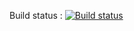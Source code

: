 Build status : [![Build status](https://ci.appveyor.com/api/projects/status/92pu5tblv6e0990o?svg=true)](https://ci.appveyor.com/project/trungngotdt/sampleappveyor)
